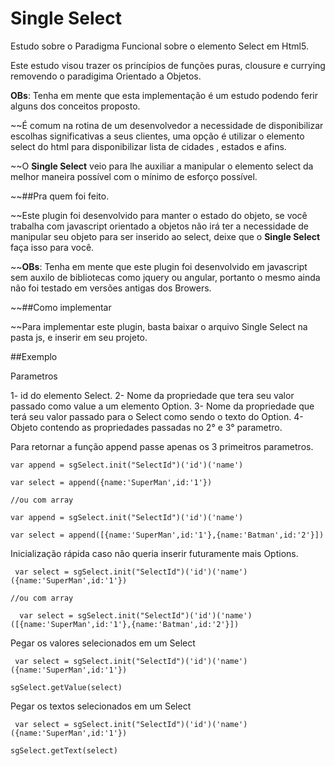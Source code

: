 # Single Select 

Estudo sobre o Paradigma Funcional sobre o elemento Select em Html5.

Este estudo visou trazer os princípios de funções puras, clousure e currying removendo o paradigima Orientado a Objetos.

**OBs**: Tenha em mente que esta implementação é um estudo podendo ferir alguns dos conceitos proposto.


~~É comum na rotina de um desenvolvedor a necessidade de disponibilizar escolhas significativas a seus clientes, uma opção é utilizar o elemento select do html para disponibilizar lista de cidades , estados e afins.

~~O **Single Select** veio para lhe auxiliar a manipular o elemento select da melhor maneira possível com o mínimo de esforço possível.

~~##Pra quem foi feito.

~~Este plugin foi desenvolvido para manter o estado do objeto, se você trabalha com javascript orientado a objetos não irá ter a necessidade de manipular seu objeto para ser inserido ao select, deixe que o **Single Select** faça isso para você.

~~**OBs**: Tenha em mente que este plugin foi desenvolvido em javascript sem auxilo de bibliotecas como jquery ou angular, portanto o mesmo ainda não foi testado em versões antigas dos Browers.

~~##Como implementar

~~Para implementar este plugin, basta baixar o arquivo Single Select na pasta js, e inserir  em seu projeto.

##Exemplo 

Parametros 

1- id do elemento Select.
2- Nome da propriedade que tera seu valor passado como value a um elemento Option.
3- Nome da propriedade que terá seu valor passado para o Select como sendo o texto do Option.
4- Objeto contendo as propriedades passadas no 2° e 3° parametro.

Para retornar a função append passe apenas os 3 primeitros parametros.

```
var append = sgSelect.init("SelectId")('id')('name')

var select = append({name:'SuperMan',id:'1'})

//ou com array

var append = sgSelect.init("SelectId")('id')('name')

var select = append([{name:'SuperMan',id:'1'},{name:'Batman',id:'2'}])

```
Inicialização rápida caso não queria inserir futuramente mais Options.

```
 var select = sgSelect.init("SelectId")('id')('name')({name:'SuperMan',id:'1'})

//ou com array

  var select = sgSelect.init("SelectId")('id')('name')([{name:'SuperMan',id:'1'},{name:'Batman',id:'2'}])
```

Pegar os valores selecionados em um Select 

```
 var select = sgSelect.init("SelectId")('id')('name')({name:'SuperMan',id:'1'})

sgSelect.getValue(select)

```

Pegar os textos selecionados em um Select 

```
 var select = sgSelect.init("SelectId")('id')('name')({name:'SuperMan',id:'1'})

sgSelect.getText(select)
```




